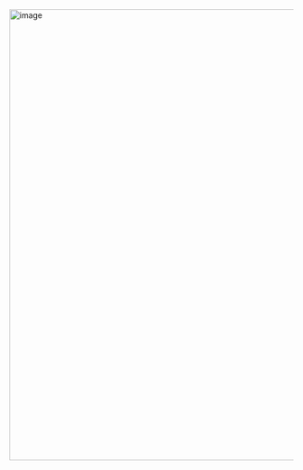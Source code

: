 <img width="800" alt="image" src="https://user-images.githubusercontent.com/95752878/162759697-156683f2-e5d6-4b8d-b056-1128d7a949b0.png">
